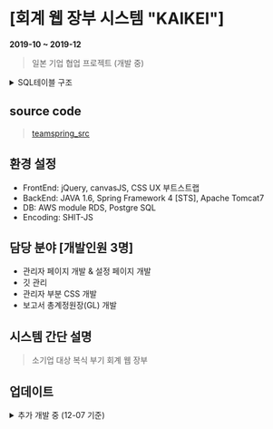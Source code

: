 # [회계 웹 장부 시스템 "KAIKEI"]
**2019-10 ~ 2019-12**
> 일본 기업 협업 프로젝트 (개발 중)
<details>
  <summary>SQL테이블 구조</summary>
  <div markdown="1">
    <img src="https://user-images.githubusercontent.com/50703892/70388581-2c5b0300-19f7-11ea-960b-714c40267b73.png">
  </div>
</details>

## source code
> [teamspring_src](https://github.com/CackaRoach/TeamSpring_src.git)

## 환경 설정
* FrontEnd: jQuery, canvasJS, CSS UX 부트스트랩
* BackEnd: JAVA 1.6, Spring Framework 4 [STS], Apache Tomcat7
* DB: AWS module RDS, Postgre SQL
* Encoding: SHIT-JS

## 담당 분야 [개발인원 3명]
* 관리자 페이지 개발 & 설정 페이지 개발
* 깃 관리
* 관리자 부분 CSS 개발
* 보고서 총계정원장(GL) 개발

## 시스템 간단 설명
> 소기업 대상 복식 부기 회계 웹 장부

## 업데이트
<details>
  <summary>추가 개발 중 (12-07 기준)</summary>
  <div markdown = "1">
    <ul>
      <li> 보고서 추가 개발 중 </li>
      <li> 관리자 페이지 유저 관리 기능 추가 중 </li>
    </ul>
  </div>
</details>

